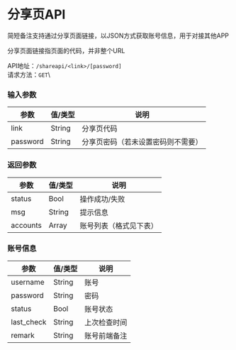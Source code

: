 # 分享页API

简短备注支持通过分享页面链接，以JSON方式获取账号信息，用于对接其他APP

分享页面链接指页面的代码，并非整个URL

API地址：`/shareapi/<link>/[password]`\
请求方法：`GET`\


### 输入参数

| 参数       | 值/类型   | 说明                |
| -------- | ------ | ----------------- |
| link     | String | 分享页代码             |
| password | String | 分享页密码（若未设置密码则不需要） |

### 返回参数

| 参数       | 值/类型   | 说明          |
| -------- | ------ | ----------- |
| status   | Bool   | 操作成功/失败     |
| msg      | String | 提示信息        |
| accounts | Array  | 账号列表（格式见下表） |

### 账号信息

| 参数          | 值/类型   | 说明     |
| ----------- | ------ | ------ |
| username    | String | 账号     |
| password    | String | 密码     |
| status      | Bool   | 账号状态   |
| last\_check | String | 上次检查时间 |
| remark      | String | 账号前端备注 |
